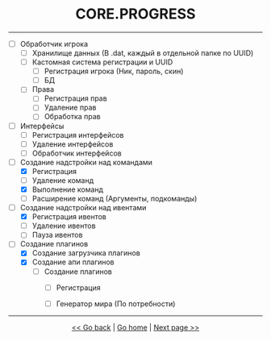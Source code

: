 <h1 align="center">CORE.PROGRESS</h1>

---
- [ ] Обработчик игрока
  - [ ] Хранилище данных (В .dat, каждый в отдельной папке по UUID)
  - [ ] Кастомная система регистрации и UUID
    - [ ] Регистрация игрока (Ник, пароль, скин)
    - [ ] БД
  - [ ] Права
    - [ ] Регистрация прав
    - [ ] Удаление прав
    - [ ] Обработка прав
- [ ] Интерфейсы
  - [ ] Регистрация интерфейсов
  - [ ] Удаление интерфейсов
  - [ ] Обработчик интерфейсов
- [ ] Создание надстройки над командами
    - [x] Регистрация
    - [ ] Удаление команд
    - [x] Выполнение команд
    - [ ] Расширение команд (Аргументы, подкоманды)
- [ ] Создание надстройки над ивентами
    - [x] Регистрация ивентов
    - [ ] Удаление ивентов
    - [ ] Пауза ивентов
- [ ] Создание плагинов
  - [x] Создание загрузчика плагинов
  - [x] Создание апи плагинов
    - [ ] Создание плагинов
      - [ ] Регистрация
      - [ ] Генератор мира (По потребности)


---

<p align="center">
<a href="./WhatIsIt.md"> << Go back</a>
|
<a href="../../README.md">Go home</a>
|
<a href="./modules.progress.md"> Next page >> </a>
</p>